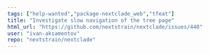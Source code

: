 ```yaml
---
tags: ["help-wanted","package-nextclade_web","tfeat"]
title: "Investigate slow navigation of the tree page"
html_url: "https://github.com/nextstrain/nextclade/issues/440"
user: "ivan-aksamentov"
repo: "nextstrain/nextclade"
---
```



